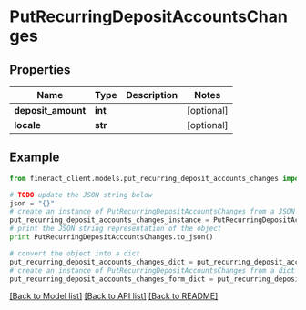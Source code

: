 # PutRecurringDepositAccountsChanges


## Properties

Name | Type | Description | Notes
------------ | ------------- | ------------- | -------------
**deposit_amount** | **int** |  | [optional] 
**locale** | **str** |  | [optional] 

## Example

```python
from fineract_client.models.put_recurring_deposit_accounts_changes import PutRecurringDepositAccountsChanges

# TODO update the JSON string below
json = "{}"
# create an instance of PutRecurringDepositAccountsChanges from a JSON string
put_recurring_deposit_accounts_changes_instance = PutRecurringDepositAccountsChanges.from_json(json)
# print the JSON string representation of the object
print PutRecurringDepositAccountsChanges.to_json()

# convert the object into a dict
put_recurring_deposit_accounts_changes_dict = put_recurring_deposit_accounts_changes_instance.to_dict()
# create an instance of PutRecurringDepositAccountsChanges from a dict
put_recurring_deposit_accounts_changes_form_dict = put_recurring_deposit_accounts_changes.from_dict(put_recurring_deposit_accounts_changes_dict)
```
[[Back to Model list]](../README.md#documentation-for-models) [[Back to API list]](../README.md#documentation-for-api-endpoints) [[Back to README]](../README.md)


